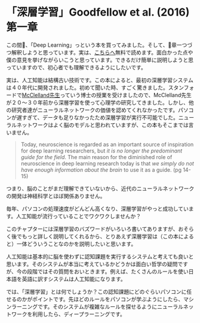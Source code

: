 # 「深層学習」Goodfellow et al. (2016) 第一章

この間、「Deep Learning」っという本を買ってみました。そして、章一つづつ解釈しようと思っています。実は、[こちらへ](http://www.deeplearningbook.org/)無料で読めます。面白かった点や僕の意見を挙げながらいこうと思っています。できるだけ簡単に説明しようと思っていますので、初心者でも理解できるようにしたいです。

実は、人工知能は結構古い技術です。この本によると、最初の深層学習システムは４０年代に開発されました。初めて聞いた時、すごく驚きました。スタンフォードで[McClelland先生](https://en.wikipedia.org/wiki/James_McClelland_(psychologist))っていう博士の授業を受けましたので、McClelland先生が２０〜３０年前から深層学習を使って心理学の研究してきました。しかし、他の研究者達がニューラルネットワークの価値を認めてくれなかったです。パソコンが遅すぎて、データも足りなかったため深層学習が実行不可能でした。ニューラルネットワークはよく脳のモデルと思われていますが、この本もそこまでは言いません。

> Today, neuroscience is regarded as an important source of inspiration for deep learning researchers, but *it is no longer the predominant guide for the field*. The main reason for the diminished role of neuroscience in deep learning research today is that *we simply do not have enough information about the brain* to use it as a guide. (pg 14-15)

つまり、脳のことがまだ理解できていないから、近代のニューラルネットワークの開発は神経科学とほぼ関係ありません。

毎年、パソコンの処理速度がどんどん高くなり、深層学習がやっと成功しています。人工知能が流行っていることでワクワクしませんか？

このチャプターには深層学習のバズワードがいろいろ書いてありますが、おそらく後でもっと詳しく説明してくれるから、とりあえず深層学習は（この本によると）一体どういうことなのかを説明したいと思います。

人工知能は基本的に脳を使わずに認知課題を実行するシステムと考えても良いと思います。そのシステムが本当に考えているかどうかは面白い哲学の疑問ですが、今の段階ではその質問をおいときます。例えば、たくさんのルールを使い日本語を英語に訳すシステムは人工知能になります。

では、「深層学習」とは何でしょうか？この認知課題にどのぐらいパソコンに任せるのかがポイントです。先ほどのルールをパソコンが学ぶようにしたら、マシンラーニングです。そのシステムが複雑なルールを探せるようにニューラルネットワークを利用したら、ディープラーニングです。
